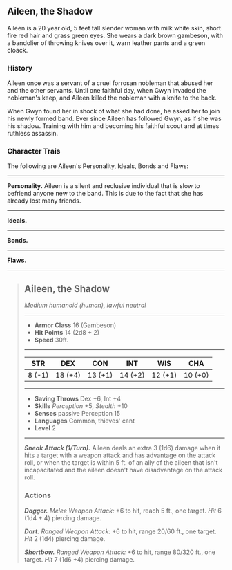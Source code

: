 ## Aileen, the Shadow
Aileen is a 20 year old, 5 feet tall slender woman with milk white skin, short fire red hair and grass green eyes. She wears a dark brown gambeson, with a bandolier of throwing knives over it, warn leather pants and a green cloack.


### History
Aileen once was a servant of a cruel forrosan nobleman that abused her and the other servants. Until one faithful day, when Gwyn invaded the nobleman's keep, and Aileen killed the nobleman with a knife to the back.

When Gwyn found her in shock of what she had done, he asked her to join his newly formed band. Ever since Aileen has followed Gwyn, as if she was his shadow. Training with him and becoming his faithful scout and at times ruthless assassin.


### Character Trais
The following are Aileen's Personality, Ideals, Bonds and Flaws:
___
**Personality.**
Aileen is a silent and reclusive individual that is slow to befriend anyone new to the band. This is due to the fact that she has already lost many friends.
___
**Ideals.**

___
**Bonds.**

___
**Flaws.**

___
> ## Aileen, the Shadow
>*Medium humanoid (human), lawful neutral*
> ___
> - **Armor Class** 16 (Gambeson)
> - **Hit Points** 14 (2d8 + 2)
> - **Speed** 30ft.
>___
>|   STR   |   DEX   |   CON   |   INT   |   WIS   |   CHA   |
>|:-------:|:-------:|:-------:|:-------:|:-------:|:-------:|
>|  8 (-1) | 18 (+4) | 13 (+1) | 14 (+2) | 12 (+1) | 10 (+0) |
>___
> - **Saving Throws** Dex +6, Int +4
> - **Skills** *Perception* +5, *Stealth* +10
> - **Senses** passive Perception 15
> - **Languages** Common, thieves' cant
> - **Level** 2
> ___
> ***Sneak Attack (1/Turn).*** Aileen deals an extra 3 (1d6) damage when it hits a target with a weapon attack and has advantage on the attack roll, or when the target is within 5 ft. of an ally of the aileen that isn't incapacitated and the aileen doesn't have disadvantage on the attack roll.
>
> ### Actions
> ***Dagger.*** *Melee Weapon Attack:* +6 to hit, reach 5 ft., one target. *Hit* 6 (1d4 + 4) piercing damage.
>
> ***Dart.*** *Ranged Weapon Attack:* +6 to hit, range 20/60 ft., one target. *Hit* 2 (1d4) piercing damage.
>
> ***Shortbow.*** *Ranged Weapon Attack:* +6 to hit, range 80/320 ft., one target. *Hit* 7 (1d6 +4) piercing damage.
>